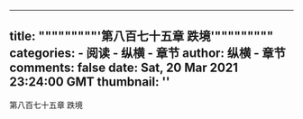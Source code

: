 
---
title: """""""""'第八百七十五章  跌境'"""""""""
categories: 
    - 阅读
    - 纵横 - 章节
author: 纵横 - 章节
comments: false
date: Sat, 20 Mar 2021 23:24:00 GMT
thumbnail: ''
---

<div>   
第八百七十五章  跌境  
</div>
            